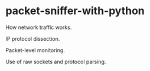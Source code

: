 # packet-sniffer-with-python


How network traffic works.

IP protocol dissection.

Packet-level monitoring.

Use of raw sockets and protocol parsing.
